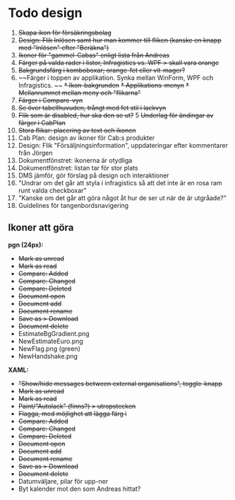 # Todo design

1. ~~Skapa ikon för försäkringsbolag~~
2. ~~Design: Flik Inlösen samt hur man kommer till fliken (kanske en knapp med "Inlösen" efter "Beräkna")~~
3. ~~Ikoner för "gammel-Cabas" enligt lista från Andreas~~
4. ~~Färger på valda rader i listor, Infragistics vs. WPF > skall vara orange~~
5. ~~Bakgrundsfärg i komboboxar; orange-fet eller vit-mager?~~
6. ~~Färger i toppen av applikation. Synka mellan WinForm, WPF och Infragistics. ~~
  ~~* Ikon-bakgrunden~~
	~~* Applikations-menyn~~
	~~* Mellanrummet mellan meny och "flikarna"~~
7. ~~Färger i Compare-vyn~~
8. ~~Se över tabellhuvuden, trångt med fet stil i lackvyn~~
9. ~~Flik som är disabled, hur ska den se ut?~~
5  ~~Underlag för ändingar av färger i CabPlan~~
6. ~~Stora flikar: placering av text och ikonen~~
7. Cab Plan: design av ikoner för Cab:s produkter
4. Design: Flik "Försäljningsinformation", uppdateringar efter kommentarer från Jörgen
7. Dokumentfönstret: ikonerna är otydliga
8. Dokumentfönstret: listan tar för stor plats
9. DMS jämför, gör förslag på design och interaktioner
10. "Undrar om det går att styla i infragistics så att det inte är en rosa ram runt valda checkboxar"
11. "Kanske om det går att göra något åt hur de ser ut när de är utgråade?"
1. Guidelines för tangenbordsnavigering

## Ikoner att göra

**pgn (24px):**

* ~~Mark as unread~~
* ~~Mark as read~~
* ~~Compare: Added~~
* ~~Compare: Changed~~
* ~~Compare: Deleted~~
* ~~Document open~~
* ~~Document add~~
* ~~Document rename~~
* ~~Save as > Download~~
* ~~Document delete~~
* EstimateBgGradient.png
* NewEstimateEuro.png
* NewFlag.png (green)
* NewHandshake.png

**XAML:**

* ~~"Show/hide messages between external organisations", toggle-knapp~~
* ~~Mark as unread~~
* ~~Mark as read~~
* ~~Paint/"Autolack" (finns?) > utropstecken~~
* ~~Flagga, med möjlighet att lägga färg i~~
* ~~Compare: Added~~
* ~~Compare: Changed~~
* ~~Compare: Deleted~~
* ~~Document open~~
* ~~Document add~~
* ~~Document rename~~
* ~~Save as > Download~~
* ~~Document delete~~
* Datumväljare, pilar för upp-ner
* Byt kalender mot den som Andreas hittat?
